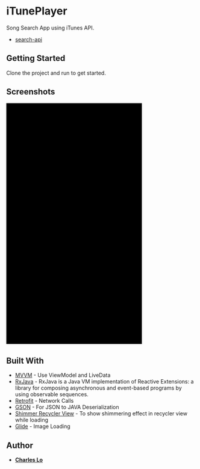 # iTunePlayer
Song Search App using iTunes API.
* [search-api](https://affiliate.itunes.apple.com/resources/documentation/itunes-store-web-service-search-api/)

## Getting Started

Clone the project and run to get started.

## Screenshots

![](snaps/screenshots_banner.gif)

## Built With

* [MVVM](https://developer.android.com/topic/libraries/architecture) - Use ViewModel and LiveData
* [RxJava](https://github.com/ReactiveX/RxJava) - RxJava is a Java VM implementation of Reactive Extensions: a library for composing asynchronous and event-based programs by using observable sequences.
* [Retrofit](https://github.com/square/retrofit) - Network Calls
* [GSON](https://github.com/google/gson) - For JSON to JAVA Deserialization
* [Shimmer Recycler View](https://github.com/sharish/ShimmerRecyclerView) - To show shimmering effect in recycler view while loading
* [Glide](https://github.com/bumptech/glide) - Image Loading

## Author

* **[Charles Lo](https://www.linkedin.com/in/charles-lo-aa296712/)**
